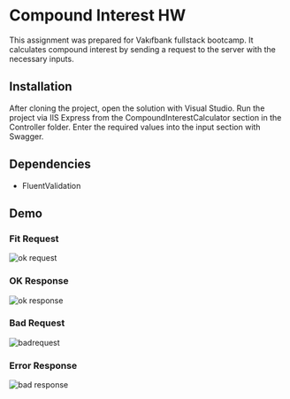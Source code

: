 # Compound Interest HW


This assignment was prepared for Vakıfbank fullstack bootcamp. It calculates compound interest by sending a request to the server with the necessary inputs.


## Installation

After cloning the project, open the solution with Visual Studio. Run the project via IIS Express from the CompoundInterestCalculator section in the Controller folder. Enter the required values ​​into the input section with Swagger.

## Dependencies
- FluentValidation
    
## Demo

### Fit Request
![ok request](https://github.com/kutaymalik/CompoundInterestApi/assets/56682209/dd31cdfc-9346-4300-abe0-34d0be4448fc)

### OK Response
![ok response](https://github.com/kutaymalik/CompoundInterestApi/assets/56682209/7a3d92d2-c71d-4e8a-b30e-86686cf486e9)

### Bad Request
![badrequest](https://github.com/kutaymalik/CompoundInterestApi/assets/56682209/1dfef42e-4a24-4dc9-b631-3dafd51722ec)

### Error Response
![bad response](https://github.com/kutaymalik/CompoundInterestApi/assets/56682209/e6c492d8-1fbb-47e1-8d46-6a320ec94bf9)



